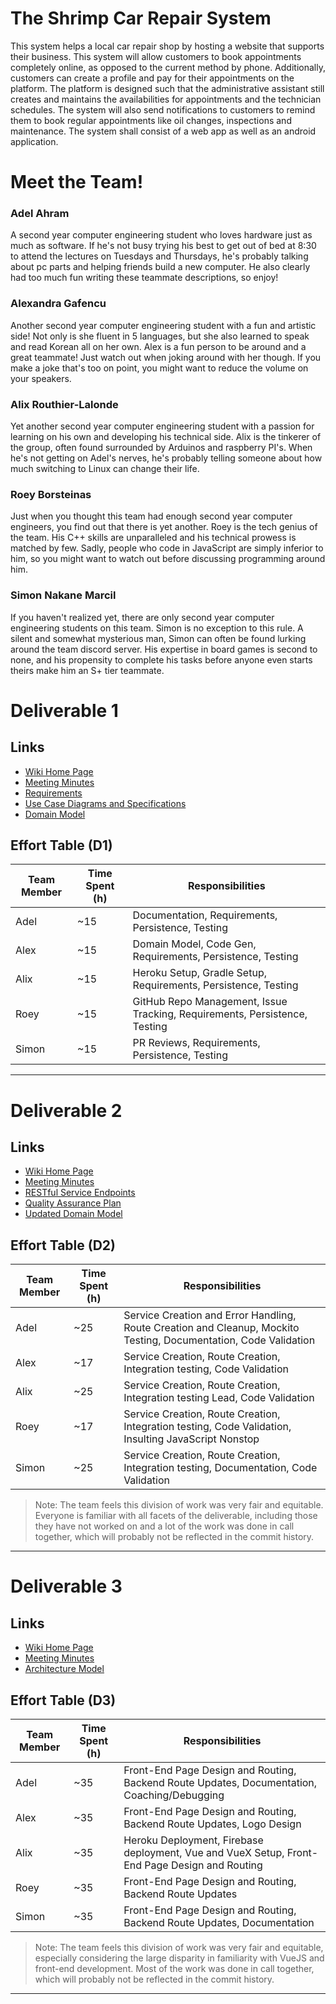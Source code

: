 # The Shrimp Car Repair System
This system helps a local car repair shop by hosting a website that supports their business. This system will allow customers to book appointments completely online, as opposed to the current method by phone. Additionally, customers can create a profile and pay for their appointments on the platform. The platform is designed such that the administrative assistant still creates and maintains the availabilities for appointments and the technician schedules. The system will also send notifications to customers to remind them to book regular appointments like oil changes, inspections and maintenance. The system shall consist of a web app as well as an android application.
   
# Meet the Team!

### Adel Ahram
A second year computer engineering student who loves hardware just as much as software. If he's not busy trying his best to get out of bed at 8:30 to attend the lectures on Tuesdays and Thursdays, he's probably talking about pc parts and helping friends build a new computer. He also clearly had too much fun writing these teammate descriptions, so enjoy!

### Alexandra Gafencu
Another second year computer engineering student with a fun and artistic side! Not only is she fluent in 5 languages, but she also learned to speak and read Korean all on her own. Alex is a fun person to be around and a great teammate! Just watch out when joking around with her though. If you make a joke that's too on point, you might want to reduce the volume on your speakers.

### Alix Routhier-Lalonde
Yet another second year computer engineering student with a passion for learning on his own and developing his technical side. Alix is the tinkerer of the group, often found surrounded by Arduinos and raspberry PI's. When he's not getting on Adel's nerves, he's probably telling someone about how much switching to Linux can change their life.

### Roey Borsteinas
Just when you thought this team had enough second year computer engineers, you find out that there is yet another. Roey is the tech genius of the team. His C++ skills are unparalleled and his technical prowess is matched by few. Sadly, people who code in JavaScript are simply inferior to him, so you might want to watch out before discussing programming around him.

### Simon Nakane Marcil
If you haven't realized yet, there are only second year computer engineering students on this team. Simon is no exception to this rule. A silent and somewhat mysterious man, Simon can often be found lurking around the team discord server. His expertise in board games is second to none, and his propensity to complete his tasks before anyone even starts theirs make him an S+ tier teammate.
   
# Deliverable 1
## Links
* [Wiki Home Page](https://github.com/McGill-ECSE321-Winter2021/project-group-02/wiki)
* [Meeting Minutes](https://github.com/McGill-ECSE321-Winter2021/project-group-02/wiki/Sprint-1-Meeting-Minutes)
* [Requirements](https://github.com/McGill-ECSE321-Winter2021/project-group-02/wiki/Requirements)   
* [Use Case Diagrams and Specifications](https://github.com/McGill-ECSE321-Winter2021/project-group-02/wiki/Use-Case-Diagrams-and-Specifications)   
* [Domain Model](https://github.com/McGill-ECSE321-Winter2021/project-group-02/wiki/Domain-Model)   

## Effort Table (D1)
| Team Member | Time Spent (h) | Responsibilities | 
| --- | --- | --- |
| Adel | ~15 | Documentation, Requirements, Persistence, Testing |
| Alex | ~15| Domain Model, Code Gen, Requirements, Persistence, Testing |
| Alix | ~15 | Heroku Setup, Gradle Setup, Requirements, Persistence, Testing |
| Roey | ~15 | GitHub Repo Management, Issue Tracking, Requirements, Persistence, Testing |
| Simon | ~15 | PR Reviews, Requirements, Persistence, Testing |   
   
***
# Deliverable 2
## Links
* [Wiki Home Page](https://github.com/McGill-ECSE321-Winter2021/project-group-02/wiki)  
* [Meeting Minutes](https://github.com/McGill-ECSE321-Winter2021/project-group-02/wiki/Deliverable-2-Meeting-Minutes)
* [RESTful Service Endpoints](https://github.com/McGill-ECSE321-Winter2021/project-group-02/wiki/RESTful-Service-Endpoints)
* [Quality Assurance Plan](https://github.com/McGill-ECSE321-Winter2021/project-group-02/wiki/Software-Quality-Assurance-Plan)
* [Updated Domain Model](https://github.com/McGill-ECSE321-Winter2021/project-group-02/wiki/Updated-Domain-Model-(Deliverable-2))

## Effort Table (D2)
| Team Member | Time Spent (h) | Responsibilities | 
| --- | --- | --- |
| Adel | ~25 | Service Creation and Error Handling, Route Creation and Cleanup, Mockito Testing, Documentation, Code Validation |
| Alex | ~17 | Service Creation, Route Creation, Integration testing, Code Validation |
| Alix | ~25 | Service Creation, Route Creation, Integration testing Lead, Code Validation |
| Roey | ~17 | Service Creation, Route Creation, Integration testing, Code Validation, Insulting JavaScript Nonstop |
| Simon | ~25 | Service Creation, Route Creation, Integration testing, Documentation, Code Validation |
> Note: The team feels this division of work was very fair and equitable. Everyone is familiar with all facets of the deliverable, including those they have not worked on and a lot of the work was done in call together, which will probably not be reflected in the commit history.  

***
# Deliverable 3
## Links
* [Wiki Home Page](https://github.com/McGill-ECSE321-Winter2021/project-group-02/wiki)
* [Meeting Minutes](https://github.com/McGill-ECSE321-Winter2021/project-group-02/wiki/Deliverable-3-Project-Report)
* [Architecture Model](https://github.com/McGill-ECSE321-Winter2021/project-group-02/wiki/Architecture-Block-Diagram)

## Effort Table (D3)
| Team Member | Time Spent (h) | Responsibilities | 
| --- | --- | --- |
| Adel | ~35 | Front-End Page Design and Routing, Backend Route Updates, Documentation, Coaching/Debugging |
| Alex | ~35 | Front-End Page Design and Routing, Backend Route Updates, Logo Design |
| Alix | ~35 | Heroku Deployment, Firebase deployment, Vue and VueX Setup, Front-End Page Design and Routing |
| Roey | ~35 | Front-End Page Design and Routing, Backend Route Updates |
| Simon | ~35 | Front-End Page Design and Routing, Backend Route Updates, Documentation |
> Note: The team feels this division of work was very fair and equitable, especially considering the large disparity in familiarity with VueJS and front-end development. Most of the work was done in call together, which will probably not be reflected in the commit history.  
***
